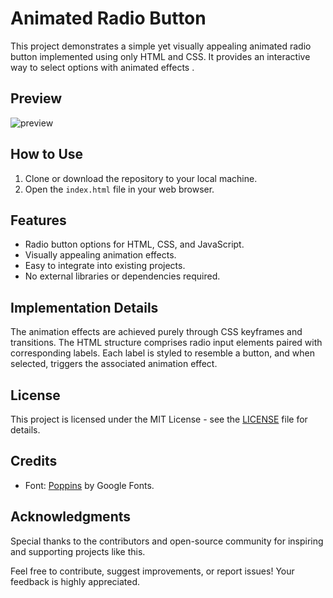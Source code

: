 # Animated Radio Button

This project demonstrates a simple yet visually appealing animated radio button implemented using only HTML and CSS. It provides an interactive way to select options with animated effects .

## Preview
![preview](https://github.com/withaarzoo/Animated-Radio-Button/assets/59678435/842d8895-5c52-428b-8b90-9e29ad2d3fd5)

## How to Use

1. Clone or download the repository to your local machine.
2. Open the `index.html` file in your web browser.

## Features

- Radio button options for HTML, CSS, and JavaScript.
- Visually appealing animation effects.
- Easy to integrate into existing projects.
- No external libraries or dependencies required.

## Implementation Details

The animation effects are achieved purely through CSS keyframes and transitions. The HTML structure comprises radio input elements paired with corresponding labels. Each label is styled to resemble a button, and when selected, triggers the associated animation effect.

## License

This project is licensed under the MIT License - see the [LICENSE](LICENSE) file for details.

## Credits

- Font: [Poppins](https://fonts.google.com/specimen/Poppins) by Google Fonts.

## Acknowledgments

Special thanks to the contributors and open-source community for inspiring and supporting projects like this.

Feel free to contribute, suggest improvements, or report issues! Your feedback is highly appreciated.
